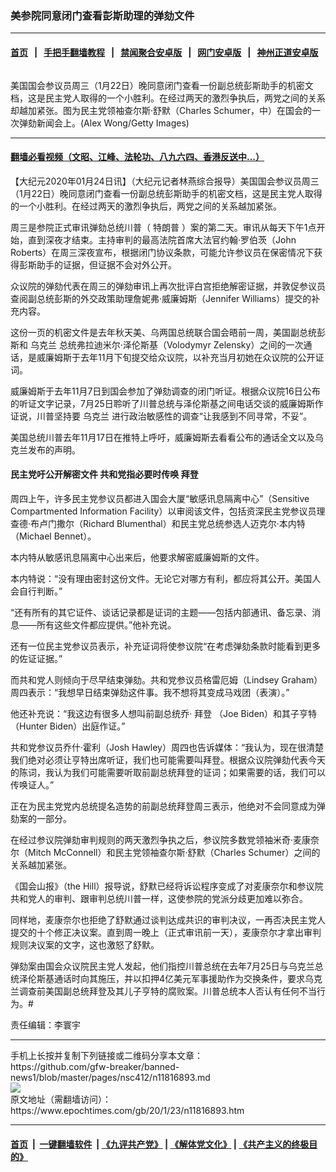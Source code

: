### 美参院同意闭门查看彭斯助理的弹劾文件
------------------------

#### [首页](https://github.com/gfw-breaker/banned-news1/blob/master/README.md) &nbsp;&nbsp;|&nbsp;&nbsp; [手把手翻墙教程](https://github.com/gfw-breaker/guides/wiki) &nbsp;&nbsp;|&nbsp;&nbsp; [禁闻聚合安卓版](https://github.com/gfw-breaker/bn-android) &nbsp;&nbsp;|&nbsp;&nbsp; [网门安卓版](https://github.com/oGate2/oGate) &nbsp;&nbsp;|&nbsp;&nbsp; [神州正道安卓版](https://github.com/SzzdOgate/update) 



<div><img alt="" class="aligncenter wp-post-image" src="https://i.epochtimes.com/assets/uploads/2020/01/GettyImages-1199985575-600x400.jpg"/>
<div class="red16 caption">
 <p>
  美国国会参议员周三（1月22日）晚同意闭门查看一份副总统彭斯助手的机密文档，这是民主党人取得的一个小胜利。在经过两天的激烈争执后，两党之间的关系却越加紧张。图为民主党领袖查尔斯·舒默（Charles Schumer，中）在国会的一次弹劾新闻会上。(Alex Wong/Getty Images)
 </p>
</div>
</div><hr/>

#### [翻墙必看视频（文昭、江峰、法轮功、八九六四、香港反送中...）](http://167.172.214.107/home.html)

<div><p>
 【大纪元2020年01月24日讯】（大纪元记者林燕综合报导）美国国会参议员周三（1月22日）晚同意闭门查看一份副总统彭斯助手的机密文档，这是民主党人取得的一个小胜利。在经过两天的激烈争执后，两党之间的关系越加紧张。
</p>
<p>
 周三是参院正式审讯弹劾总统川普（
 <ok href="https://www.epochtimes.com/gb/tag/%E7%89%B9%E6%9C%97%E6%99%AE.html">
  特朗普
 </ok>
 ）案的第二天。审讯从每天下午1点开始，直到深夜才结束。主持审判的最高法院首席大法官约翰·罗伯茨（John Roberts）在周三深夜宣布，根据闭门协议条款，可能允许参议员在保密情况下获得彭斯助手的证据，但证据不会对外公开。
</p>
<p>
 众议院的弹劾代表在周三的弹劾审讯上再次批评白宫拒绝解密证据，并敦促参议员查阅副总统彭斯的外交政策助理詹妮弗·威廉姆斯（Jennifer Williams）提交的补充内容。
</p>
<p>
 这份一页的机密文件是去年秋天美、乌两国总统联合国会晤前一周，美国副总统彭斯和
 <ok href="https://www.epochtimes.com/gb/tag/%E4%B9%8C%E5%85%8B%E5%85%B0.html">
  乌克兰
 </ok>
 总统弗拉迪米尔·泽伦斯基（Volodymyr Zelensky）之间的一次通话，是威廉姆斯于去年11月下旬提交给众议院，以补充当月初她在众议院的公开证词。
</p>
<p>
 威廉姆斯于去年11月7日到国会参加了弹劾调查的闭门听证。根据众议院16日公布的听证文字记录，7月25日聆听了川普总统与泽伦斯基之间电话交谈的威廉姆斯作证说，川普坚持要
 <ok href="https://www.epochtimes.com/gb/tag/%E4%B9%8C%E5%85%8B%E5%85%B0.html">
  乌克兰
 </ok>
 进行政治敏感性的调查“让我感到不同寻常，不妥”。
</p>
<p>
 美国总统川普去年11月17日在推特上呼吁，威廉姆斯去看看公布的通话全文以及乌克兰发布的声明。
</p>
<h4>
 民主党吁公开解密文件 共和党指必要时传唤
 <ok href="https://www.epochtimes.com/gb/tag/%E6%8B%9C%E7%99%BB.html">
  拜登
 </ok>
</h4>
<p>
 周四上午，许多民主党参议员都进入国会大厦“敏感讯息隔离中心”（Sensitive Compartmented Information Facility）以审阅该文件，包括资深民主党参议员理查德·布卢门撒尔（Richard Blumenthal）和民主党总统参选人迈克尔·本内特（Michael Bennet）。
</p>
<p>
 本内特从敏感讯息隔离中心出来后，他要求解密威廉姆斯的文件。
</p>
<p>
 本内特说：“没有理由密封这份文件。无论它对哪方有利，都应将其公开。美国人会自行判断。”
</p>
<p>
 “还有所有的其它证件、谈话记录都是证词的主题——包括内部通讯、备忘录、消息——所有这些文件都应提供。”他补充说。
</p>
<p>
 还有一位民主党参议员表示，补充证词将使参议院“在考虑弹劾条款时能看到更多的佐证证据。”
</p>
<p>
 而共和党人则倾向于尽早结束弹劾。共和党参议员格雷厄姆（Lindsey Graham）周四表示：“我想早日结束弹劾这件事。我不想将其变成马戏团（表演）。”
</p>
<p>
 他还补充说：“我这边有很多人想叫前副总统乔·
 <ok href="https://www.epochtimes.com/gb/tag/%E6%8B%9C%E7%99%BB.html">
  拜登
 </ok>
 （Joe Biden）和其子亨特（Hunter Biden）出庭作证。”
</p>
<p>
 共和党参议员乔什·霍利（Josh Hawley）周四也告诉媒体：“我认为，现在很清楚我们绝对必须让亨特出席听证，我们也可能需要叫拜登。根据众议院弹劾代表今天的陈词，我认为我们可能需要听取前副总统拜登的证词；如果需要的话，我们可以传唤证人。”
</p>
<p>
 正在为民主党党内总统提名造势的前副总统拜登周三表示，他绝对不会同意成为弹劾案的一部分。
</p>
<p>
 在经过参议院弹劾审判规则的两天激烈争执之后，参议院多数党领袖米奇·麦康奈尔（Mitch McConnell）和民主党领袖查尔斯·舒默（Charles Schumer）之间的关系越加紧张。
</p>
<p>
 《国会山报》（the Hill）报导说，舒默已经将诉讼程序变成了对麦康奈尔和参议院共和党人的审判、跟审判总统川普一样，这使参院的党派分歧更加难以弥合。
</p>
<p>
 同样地，麦康奈尔也拒绝了舒默通过谈判达成共识的审判决议，一再否决民主党人提交的十个修正决议案。直到周一晚上（正式审讯前一天），麦康奈尔才拿出审判规则决议案的文字，这也激怒了舒默。
</p>
<p>
 弹劾案由国会众议院民主党人发起，他们指控川普总统在去年7月25日与乌克兰总统泽伦斯基通话时向其施压，并以扣押4亿美元军事援助作为交换条件，要求乌克兰调查前美国副总统拜登及其儿子亨特的腐败案。川普总统本人否认有任何不当行为。#
</p>
<p>
 责任编辑：李寰宇
</p>
</div>
<hr/>
手机上长按并复制下列链接或二维码分享本文章：<br/>
https://github.com/gfw-breaker/banned-news1/blob/master/pages/nsc412/n11816893.md <br/>
<a href='https://github.com/gfw-breaker/banned-news1/blob/master/pages/nsc412/n11816893.md'><img src='https://github.com/gfw-breaker/banned-news1/blob/master/pages/nsc412/n11816893.md.png'/></a> <br/>
原文地址（需翻墙访问）：https://www.epochtimes.com/gb/20/1/23/n11816893.htm


------------------------
#### [首页](https://github.com/gfw-breaker/banned-news1/blob/master/README.md) &nbsp;|&nbsp; [一键翻墙软件](https://github.com/gfw-breaker/nogfw/blob/master/README.md) &nbsp;| [《九评共产党》](https://github.com/gfw-breaker/9ping.md/blob/master/README.md#九评之一评共产党是什么) | [《解体党文化》](https://github.com/gfw-breaker/jtdwh.md/blob/master/README.md) | [《共产主义的终极目的》](https://github.com/gfw-breaker/gczydzjmd.md/blob/master/README.md)


<img src='http://gfw-breaker.win/banned-news/pages/nsc412/n11816893.md' width='0px' height='0px'/>